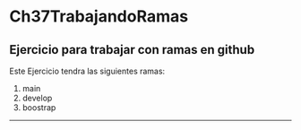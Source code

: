 # Ch37TrabajandoRamas
## Ejercicio para trabajar con ramas en github

Este Ejercicio tendra las siguientes ramas:
1. main
2. develop
3. boostrap

---

